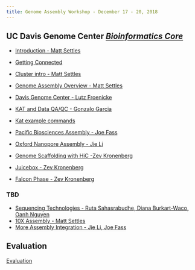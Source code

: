 ```yaml
---
title: Genome Assembly Workshop - December 17 - 20, 2018
---
```


## UC Davis Genome Center [*Bioinformatics Core*](http://bioinformatics.ucdavis.edu/)

* [Introduction - Matt Settles](slides/Introduction.pdf)

* [Getting Connected](cluster-slurm/logging-in.md)
* [Cluster intro - Matt Settles](cluster-slurm/cluster.md)

* [Genome Assembly Overview - Matt Settles](slides/assembly_talk.pdf)
* [Davis Genome Center - Lutz Froenicke](slides/GA_workshop_2018_DNA_Tech_Core.pdf)

* [KAT and Data QA/QC - Gonzalo Garcia](https://github.com/ucdavis-bioinformatics-training/2018-Dec-Genome-Assembly/blob/master/kmer_assembly_qc/Kmer_workshop.pdf)
* [Kat example commands](https://github.com/ucdavis-bioinformatics-training/2018-Dec-Genome-Assembly/blob/master/kmer_assembly_qc/hands_on_guide.md)

* [Pacific Biosciences Assembly - Joe Fass](pacbio/PB.md)

* [Oxford Nanopore Assembly - Jie Li](nanopore.md)

* [Genome Scaffolding with HiC -Zev Kronenberg](genome-scaffolding-with-hic/2018_Davis_intro_to_scaffolding.pdf)
* [Juicebox - Zev Kronenberg](juicebox-tut/juicebox-tut-2018.pdf)
* [Falcon Phase - Zev Kronenberg](falcon-phase/FALCON-Phase-talk-2018.pdf)


### TBD
* [Sequencing Technologies - Ruta Sahasrabudhe, Diana Burkart-Waco, Oanh Nguyen]()
* [10X Assembly - Matt Settles]()
* [More Assembly Integration - Jie Li, Joe Fass]()

Evaluation
----------

[Evaluation]()
